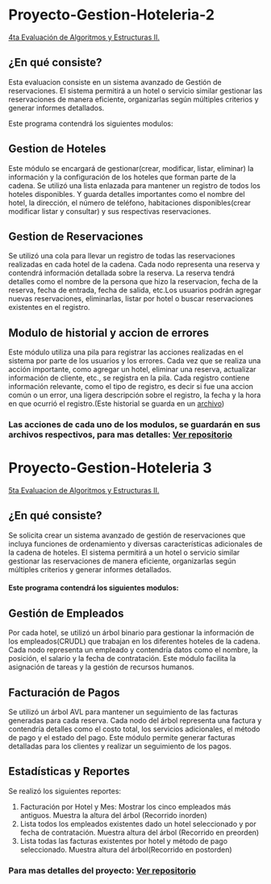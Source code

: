 # Proyecto-Gestion-Hoteleria-2
<a href = "https://github.com/erjeank25/Proyecto-Gestion-Hoteleria-2/blob/main/2do%20Proyecto%20Algoritmos%202.py">4ta Evaluación de Algoritmos y Estructuras II.</a>

<h2>¿En qué consiste?</h2>
Esta evaluacion consiste en un sistema avanzado de Gestión de reservaciones. El sistema permitirá a un hotel o servicio similar gestionar las reservaciones de manera
eficiente, organizarlas según múltiples criterios y generar informes detallados.

Este programa contendrá los siguientes modulos:

<h2>Gestion de Hoteles</h2>

Este módulo se encargará de gestionar(crear, modificar, listar, eliminar) la información y la configuración de los hoteles que forman parte de la cadena. Se utilizó una lista enlazada para mantener un registro de todos los hoteles disponibles. Y guarda detalles importantes como el nombre del hotel, la dirección, el número de teléfono, habitaciones disponibles(crear modificar listar y consultar) y sus respectivas reservaciones.

<h2>Gestion de Reservaciones</h2>

Se utilizó una cola para llevar un registro de todas las reservaciones realizadas en cada hotel de la cadena. Cada nodo representa una reserva y contendrá información detallada sobre la reserva. La reserva tendrá detalles como el nombre de la persona que hizo la reservacion, fecha de la reserva, fecha de entrada, fecha de salida, etc.Los usuarios podrán agregar nuevas reservaciones, eliminarlas, listar por hotel o buscar reservaciones existentes en el registro.

<h2>Modulo de historial y accion de errores</h2>

Este módulo utiliza una pila para registrar las acciones realizadas en el sistema por parte de los usuarios y los errores. Cada vez que se realiza una acción importante, como agregar un hotel, eliminar una reserva, actualizar información de cliente, etc., se registra en la pila. Cada registro contiene información relevante, como el tipo de registro, es decir si fue una accion común o un error, una ligera descripción sobre el registro, la fecha y la hora en que ocurrió el registro.(Este historial se guarda en un <a href = "https://github.com/erjeank25/Proyecto-Gestion-Hoteleria-2/blob/main/log_registros.csv">archivo</a>) <br>

<h3>Las acciones de cada uno de los modulos, se guardarán en sus archivos respectivos, para mas detalles: <a href = "https://github.com/erjeank25/Proyecto-Gestion-Hoteleria-2">Ver repositorio</a></h3>

# Proyecto-Gestion-Hoteleria 3
<a href = "https://github.com/erjeank25/Proyecto-Gestion-Hoteleria-2/blob/secundaria/Proyecto-Hoteleria-3/3%20Proyecto%20Algoritmos.py">5ta Evaluacion de Algoritmos y Estructuras II.</a>

<h2>¿En qué consiste?</h2>
Se solicita crear un sistema avanzado de gestión de reservaciones que incluya funciones de ordenamiento y diversas características adicionales de la cadena de hoteles. El sistema permitirá a un hotel o servicio similar gestionar las reservaciones de manera eficiente, organizarlas según múltiples criterios y generar informes detallados.

<h4>Este programa contendrá los siguientes modulos:</h4>

<h2>Gestión de Empleados</h2>
Por cada hotel, se utilizó un árbol binario para gestionar la información de los empleados(CRUDL) que trabajan en los diferentes hoteles de la cadena. Cada nodo representa un empleado y contendría datos como el nombre, la posición, el salario y la fecha de contratación. Este módulo facilita la asignación de tareas y la gestión de recursos humanos.

<h2>Facturación de Pagos</h2>
Se utilizó un árbol AVL para mantener un seguimiento de las facturas generadas para cada reserva. Cada nodo del árbol representa una factura y contendría detalles como el costo total, los servicios adicionales, el método de pago y el estado del pago. Este módulo permite generar facturas detalladas para los clientes y realizar un seguimiento de los pagos.

<h2>Estadísticas y Reportes</h2>
Se realizó los siguientes reportes:
<ol>
  <li>Facturación por Hotel y Mes: Mostrar los cinco empleados más antiguos. Muestra la altura del árbol (Recorrido inorden)</li>
  <li>Lista todos los empleados existentes dado un hotel seleccionado y por fecha de contratación. Muestra altura del árbol (Recorrido en preorden)</li>
  <li>Lista todas las facturas existentes por hotel y método de pago seleccionado. Muestra altura del árbol(Recorrido en postorden)</li>
</ol>

<h3>Para mas detalles del proyecto: <a href="https://github.com/erjeank25/Proyecto-Gestion-Hoteleria-2/tree/secundaria">Ver repositorio</a></h3>
